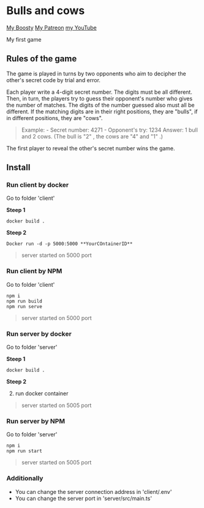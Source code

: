 # Bulls and cows


[My Boosty](https://boosty.to/anmrez)
[My Patreon](https://www.patreon.com/anmrez)
[my YouTube](https://www.youtube.com/channel/UCB9DSZs7L30FA9zjyz4TTaQ)

My first game

## Rules of the game
The game is played in turns by two opponents who aim to decipher the other's secret code by trial and error.

Each player write a 4-digit secret number. The digits must be all different. Then, in turn, the players try to guess their opponent's number who gives the number of matches. The digits of the number guessed also must all be different. If the matching digits are in their right positions, they are "bulls", if in different positions, they are "cows".

> Example:
    - Secret number: 4271
    - Opponent's try: 1234
    Answer: 1 bull and 2 cows. (The bull is "2" , the cows are "4" and "1" .) 

The first player to reveal the other's secret number wins the game. 

## Install

### Run client by docker
Go to folder 'client'

**Steep 1**

    docker build .

**Steep 2**

    Docker run -d -p 5000:5000 **YourCOntainerID**

> server started on 5000 port

### Run client by NPM
Go to folder 'client'

    npm i
    npm run build
    npm run serve

> server started on 5000 port


### Run server by docker
Go to folder 'server'

**Steep 1**

    docker build .

**Steep 2**

2. run docker container

> server started on 5005 port

### Run server by NPM
Go to folder 'server'

    npm i
    npm run start

> server started on 5005 port


### Additionally
- You can change the server connection address in 'client/.env'
- You can change the server port in 'server/src/main.ts'
